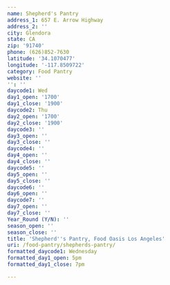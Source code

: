 ```yaml
---
name: Shepherd's Pantry
address_1: 657 E. Arrow Highway
address_2: ''
city: Glendora
state: CA
zip: '91740'
phone: (626)852-7630
latitude: '34.1070477'
longitude: '-117.8509722'
category: Food Pantry
website: ''
'': ''
daycode1: Wed
day1_open: '1700'
day1_close: '1900'
daycode2: Thu
day2_open: '1700'
day2_close: '1900'
daycode3: ''
day3_open: ''
day3_close: ''
daycode4: ''
day4_open: ''
day4_close: ''
daycode5: ''
day5_open: ''
day5_close: ''
daycode6: ''
day6_open: ''
daycode7: ''
day7_open: ''
day7_close: ''
Year_Round (Y/N): ''
season_open: ''
season_close: ''
title: 'Shepherd''s Pantry, Food Oasis Los Angeles'
uri: /food-pantry/shepherds-pantry/
formatted_daycode1: Wednesday
formatted_day1_open: 5pm
formatted_day1_close: 7pm

---
```

